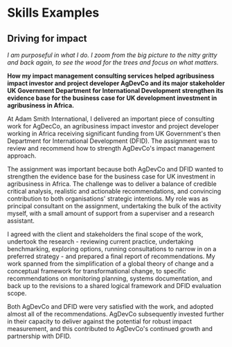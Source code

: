 # Skills Examples

## Driving for impact

_I am purposeful in what I do. I zoom from the big picture to the nitty gritty and back again, to see the wood for the trees and focus on what matters._

**How my impact management consulting services helped agribusiness impact investor and project developer AgDevCo and its major stakeholder UK Government Department for International Development strengthen its evidence base for the business case for UK development investment in agribusiness in Africa.**

At Adam Smith International, I delivered an important piece of consulting work for AgDecCo, an agribusiness impact investor and project developer working in Africa receiving significant funding from UK Government's then Department for International Development (DFID). The assignment was to review and recommend how to strength AgDevCo's impact management approach.

The assignment was important because both AgDevCo and DFID wanted to strengthen the evidence base for the business case for UK investment in agribusiness in Africa. The challenge was to deliver a balance of credible critical analysis, realistic and actionable recommendations, and convincing contribution to both organisations' strategic intentions. My role was as principal consultant on the assignment, undertaking the bulk of the activity myself, with a small amount of support from a superviser and a research assistant.

I agreed with the client and stakeholders the final scope of the work, undertook the research - reviewing current practice, undertaking benchmarking, exploring options, running consultations to narrow in on a preferred strategy - and prepared a final report of recommendations. My work spanned from the simplification of a global theory of change and a conceptual framework for transformational change, to specific recommendations on monitoring planning, systems documentation, and back up to the revisions to a shared logical framework and DFID evaluation scope.

Both AgDevCo and DFID were very satisfied with the work, and adopted almost all of the recommendations. AgDevCo subsequently invested further in their capacity to deliver against the potential for robust impact measurement, and this contributed to AgDevCo's continued growth and partnership with DFID. 